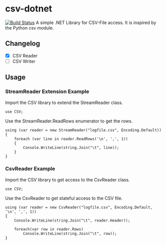 # csv-dotnet
[![Build Status](https://travis-ci.org/abbgrade/blob_types.svg?branch=master)](https://travis-ci.org/abbgrade/blob_types)
A simple .NET Library for CSV-File access.
It is inspired by the Python csv module.

## Changelog 

- [x] CSV Reader
- [ ] CSV Writer

## Usage

### StreamReader Extension Example

Import the CSV library to extend the StreamReader class.

	use CSV;

Use the StreamReader.ReadRows enumerator to get the rows.

	using (var reader = new StreamReader("logfile.csv", Encoding.Default))
	{
		foreach (var line in reader.ReadRows('\n', ',', 1))
		{
			Console.WriteLine(string.Join("\t", line));
		}
	}

### CsvReader Example

Import the CSV library to get access to the CsvReader class.

	use CSV;

Use the CsvReader to get stateful access to the CSV file.

    using (var reader = new CsvReader("logfile.csv", Encoding.Default, '\n', ',', 1))
    {
        Console.WriteLine(string.Join("\t", reader.Header));

        foreach(var row in reader.Rows)
            Console.WriteLine(string.Join("\t", row));
    }